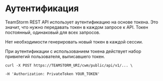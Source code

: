 # Аутентификация

TeamStorm REST API использует аутентификацию на основе токена. Это значит, что нужно передавать токен в каждом запросе к API. Токен постоянный, одинаковый для всех запросов.

Нет необходимости генерировать новый токен в каждой сессии.

При аутентификации с использованием токена действует набор привилегий пользователя, выписавшего токен.

`curl -X POST https://TEAMSTORM_URI/cwm/public/api/v1/... \`

&#x20; `-H 'Authorization: PrivateToken YOUR_TOKEN'`
